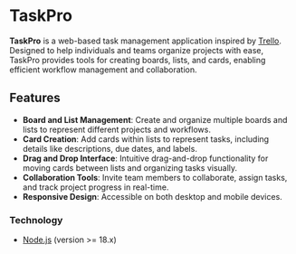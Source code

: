 # TaskPro

**TaskPro** is a web-based task management application inspired by [Trello](https://trello.com/). Designed to help individuals and teams organize projects with ease, TaskPro provides tools for creating boards, lists, and cards, enabling efficient workflow management and collaboration.

## Features

-   **Board and List Management**: Create and organize multiple boards and lists to represent different projects and workflows.
-   **Card Creation**: Add cards within lists to represent tasks, including details like descriptions, due dates, and labels.
-   **Drag and Drop Interface**: Intuitive drag-and-drop functionality for moving cards between lists and organizing tasks visually.
-   **Collaboration Tools**: Invite team members to collaborate, assign tasks, and track project progress in real-time.
-   **Responsive Design**: Accessible on both desktop and mobile devices.

### Technology

-   [Node.js](https://nodejs.org/) (version >= 18.x)
